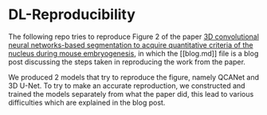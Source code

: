 # DL-Reproducibility

The following repo tries to reproduce Figure 2 of the paper [3D convolutional neural networks-based segmentation to acquire quantitative criteria of the nucleus during mouse embryogenesis](https://www.nature.com/articles/s41540-020-00152-8), in which the [[blog.md]] file is a blog post discussing the steps taken in reproducing the work from the paper. 

We produced 2 models that try to reproduce the figure, namely QCANet and 3D U-Net. To try to make an accurate reproduction, we constructed and trained the models separately from what the paper did, this lead to various difficulties which are explained in the blog post. 

